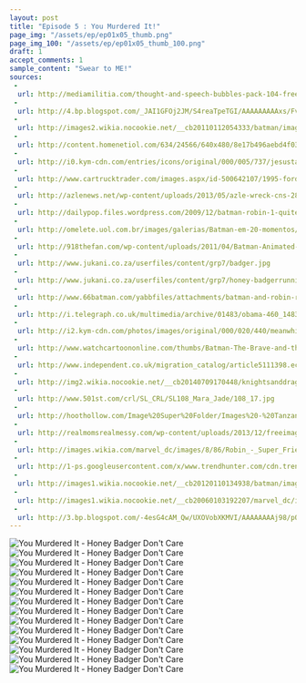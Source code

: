 ```yaml
---
layout: post
title: "Episode 5 : You Murdered It!"
page_img: "/assets/ep/ep01x05_thumb.png"
page_img_100: "/assets/ep/ep01x05_thumb_100.png"
draft: 1
accept_comments: 1
sample_content: "Swear to ME!"
sources:
 - 
  url: http://mediamilitia.com/thought-and-speech-bubbles-pack-104-free-vectors-and-images/
 - 
  url: http://4.bp.blogspot.com/_JAI1GFOj2JM/S4reaTpeTGI/AAAAAAAAAxs/FvMw_ef8G9g/s640/Batman181-15-16.jpg
 - 
  url: http://images2.wikia.nocookie.net/__cb20110112054333/batman/images/a/a3/NealAdamsBatman.jpg
 - 
  url: http://content.homenetiol.com/634/24566/640x480/8e17b496aebd4f03af9f997117cecbe2.jpg
 - 
  url: http://i0.kym-cdn.com/entries/icons/original/000/005/737/jesustakewheel.jpg
 - 
  url: http://www.cartrucktrader.com/images.aspx/id-500642107/1995-ford-econoline-cargo-van-107-p1.jpg
 - 
  url: http://azlenews.net/wp-content/uploads/2013/05/azle-wreck-cns-2841-C.jpg
 - 
  url: http://dailypop.files.wordpress.com/2009/12/batman-robin-1-quitely.jpg
 - 
  url: http://omelete.uol.com.br/images/galerias/Batman-em-20-momentos/Batman-por-Marshall-Rogers.jpg
 - 
  url: http://918thefan.com/wp-content/uploads/2011/04/Batman-Animated-031-300x202.jpg
 - 
  url: http://www.jukani.co.za/userfiles/content/grp7/badger.jpg
 - 
  url: http://www.jukani.co.za/userfiles/content/grp7/honey-badgerrunning.jpg
 - 
  url: http://www.66batman.com/yabbfiles/attachments/batman-and-robin-running_001.jpg
 - 
  url: http://i.telegraph.co.uk/multimedia/archive/01483/obama-460_1483275c.jpg
 - 
  url: http://i2.kym-cdn.com/photos/images/original/000/020/440/meanwhilethe-dark-sides-plan-for-a-20078-1253140262-2.jpg
 - 
  url: http://www.watchcartoononline.com/thumbs/Batman-The-Brave-and-the-Bold-Season-2-Episode-3-Revenge-of-the-Reach-.jpg
 - 
  url: http://www.independent.co.uk/migration_catalog/article5111398.ece/ALTERNATES/w460/pg-52-batman.jpeg
 - 
  url: http://img2.wikia.nocookie.net/__cb20140709170448/knightsanddragons/images/c/c2/Peanut-butter-jelly-time.gif
 - 
  url: http://www.501st.com/crl/SL_CRL/SL108_Mara_Jade/108_17.jpg
 - 
  url: http://hoothollow.com/Image%20Super%20Folder/Images%20-%20Tanzania%202011%20T1/Honey_badger_6279_1.jpg
 - 
  url: http://realmomsrealmessy.com/wp-content/uploads/2013/12/freeimage-8623788-high.jpg
 - 
  url: http://images.wikia.com/marvel_dc/images/8/86/Robin_-_Super_Friends_01.jpg
 - 
  url: http://1-ps.googleusercontent.com/x/www.trendhunter.com/cdn.trendhunterstatic.com/thumbs/xdisappointed-dad-batman-meme.jpeg.pagespeed.ic.X7NQUmJWsP.jpg
 - 
  url: http://images1.wikia.nocookie.net/__cb20120110134938/batman/images/5/5f/BatmanBTBATB.jpg
 - 
  url: http://images1.wikia.nocookie.net/__cb20060103192207/marvel_dc/images/9/9a/Batman_cape.jpg
 - 
  url: http://3.bp.blogspot.com/-4esG4cAM_Qw/UXOVobXKMVI/AAAAAAAAj98/pQUpr8IElZM/s400/batman-over-time-the-superhero-s-evolution-from-1939-to-2012-7a419e26af.jpg
---
```



<div style="margin-left: auto; margin-right: auto; width: 600px;">
  <img src="/assets/ep/ep01x05_01.png" alt="You Murdered It - Honey Badger Don't Care" />
  <img src="/assets/ep/ep01x05_02.png" alt="You Murdered It - Honey Badger Don't Care" />
  <img src="/assets/ep/ep01x05_03.png" alt="You Murdered It - Honey Badger Don't Care" />
  <img src="/assets/ep/ep01x05_04.png" alt="You Murdered It - Honey Badger Don't Care" />
  <img src="/assets/ep/ep01x05_05.png" alt="You Murdered It - Honey Badger Don't Care" />
  <img src="/assets/ep/ep01x05_06.png" alt="You Murdered It - Honey Badger Don't Care" />
  <img src="/assets/ep/ep01x05_07.png" alt="You Murdered It - Honey Badger Don't Care" />
  <img src="/assets/ep/ep01x05_08.png" alt="You Murdered It - Honey Badger Don't Care" />
  <img src="/assets/ep/ep01x05_09.png" alt="You Murdered It - Honey Badger Don't Care" />
  <img src="/assets/ep/ep01x05_10.png" alt="You Murdered It - Honey Badger Don't Care" />
  <img src="/assets/ep/ep01x05_11.png" alt="You Murdered It - Honey Badger Don't Care" />
  <img src="/assets/ep/ep01x05_12.png" alt="You Murdered It - Honey Badger Don't Care" />
  <img src="/assets/ep/ep01x05_13.png" alt="You Murdered It - Honey Badger Don't Care" />
  <img src="/assets/ep/ep01x05-Batman-Uncontrollable-Cycle.gif" alt="You Murdered It - Honey Badger Don't Care" />
</div>

<div style="display: none">
  Script:

  Robin meme: We're memes? Like those cats with bad grammar?
  Batman meme: Not just those. A meme is information that spreads... HOLD ON!
  Batman meme: Jesus, if you take this wheel, I swear to God...
  Jesus meme: Swear to me!
  Batman meme: An Internet photo evolves into a meme once you feel homicidal at the sight of it.
  Batman meme: So memes are often hostile.
  Robin meme: Is this another one of your meme friends?
  Batman meme: Honey badger is not friendly. Honey badger don't care.
  Robin meme: That doesn't explain why we keep changing.
  Batman meme: Memes change when people add to them. But people are lazy. They don't make sure the pictures match.
  Banana GIF meme: Peanut Butter Jelly Time. Where ya at?
  Honey Badger: /slip/
  Robin meme: Batman! That banana... you murdered it!
  Batman meme: He'll recover. And he didn't feel it. He hasn't been awoken.
  Robin meme: Awoken? They have to be awoken? Does that mean...
  Batman meme: Yes!
  Batman meme: Someone woke us for a reason.
  [HOLY PLOT EXPOSITION!]
  Robin meme: What the actual fuck?
</div>